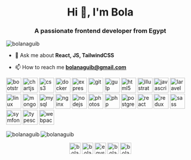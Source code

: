 <h1 align="center">Hi 👋, I'm Bola</h1>
<h3 align="center">A passionate frontend developer from Egypt</h3>

<p align="left"> <img src="https://komarev.com/ghpvc/?username=bolanaguib" alt="bolanaguib" /> </p>

- 💬 Ask me about **React, JS, TailwindCSS**

- 📫 How to reach me **bolanaguib@gmail.com**

<p align="left"><img src="https://devicons.github.io/devicon/devicon.git/icons/bootstrap/bootstrap-plain.svg" alt="bootstrap" width="40" height="40"/> <img src="https://www.chartjs.org/media/logo-title.svg" alt="chartjs" width="40" height="40"/> <img src="https://devicons.github.io/devicon/devicon.git/icons/css3/css3-original-wordmark.svg" alt="css3" width="40" height="40"/> <img src="https://devicons.github.io/devicon/devicon.git/icons/docker/docker-original-wordmark.svg" alt="docker" width="40" height="40"/> <img src="https://devicons.github.io/devicon/devicon.git/icons/express/express-original-wordmark.svg" alt="express" width="40" height="40"/> <img src="https://www.vectorlogo.zone/logos/git-scm/git-scm-icon.svg" alt="git" width="40" height="40"/> <img src="https://devicons.github.io/devicon/devicon.git/icons/gulp/gulp-plain.svg" alt="gulp" width="40" height="40"/> <img src="https://devicons.github.io/devicon/devicon.git/icons/html5/html5-original-wordmark.svg" alt="html5" width="40" height="40"/> <img src="https://www.vectorlogo.zone/logos/adobe_illustrator/adobe_illustrator-icon.svg" alt="illustrator" width="40" height="40"/> <img src="https://devicons.github.io/devicon/devicon.git/icons/javascript/javascript-original.svg" alt="javascript" width="40" height="40"/> <img src="https://devicons.github.io/devicon/devicon.git/icons/laravel/laravel-plain-wordmark.svg" alt="laravel" width="40" height="40"/> <img src="https://devicons.github.io/devicon/devicon.git/icons/linux/linux-original.svg" alt="linux" width="40" height="40"/> <img src="https://devicons.github.io/devicon/devicon.git/icons/mongodb/mongodb-original-wordmark.svg" alt="mongodb" width="40" height="40"/> <img src="https://devicons.github.io/devicon/devicon.git/icons/mysql/mysql-original-wordmark.svg" alt="mysql" width="40" height="40"/> <img src="https://devicons.github.io/devicon/devicon.git/icons/nginx/nginx-original.svg" alt="nginx" width="40" height="40"/> <img src="https://devicons.github.io/devicon/devicon.git/icons/nodejs/nodejs-original-wordmark.svg" alt="nodejs" width="40" height="40"/> <img src="https://devicons.github.io/devicon/devicon.git/icons/photoshop/photoshop-plain.svg" alt="photoshop" width="40" height="40"/> <img src="https://devicons.github.io/devicon/devicon.git/icons/php/php-original.svg" alt="php" width="40" height="40"/> <img src="https://devicons.github.io/devicon/devicon.git/icons/postgresql/postgresql-original-wordmark.svg" alt="postgresql" width="40" height="40"/> <img src="https://devicons.github.io/devicon/devicon.git/icons/react/react-original-wordmark.svg" alt="react" width="40" height="40"/> <img src="https://devicons.github.io/devicon/devicon.git/icons/redux/redux-original.svg" alt="redux" width="40" height="40"/> <img src="https://devicons.github.io/devicon/devicon.git/icons/sass/sass-original.svg" alt="sass" width="40" height="40"/> <img src="https://symfony.com/logos/symfony_black_03.svg" alt="symfony" width="40" height="40"/> <img src="https://devicons.github.io/devicon/devicon.git/icons/typescript/typescript-original.svg" alt="typescript" width="40" height="40"/> <img src="https://devicons.github.io/devicon/devicon.git/icons/webpack/webpack-original.svg" alt="webpack" width="40" height="40"/></p><img align="left" src="https://github-readme-stats.vercel.app/api/top-langs/?username=bolanaguib&layout=compact&hide=html" alt="bolanaguib" />

<img align="center" src="https://github-readme-stats.vercel.app/api?username=bolanaguib&show_icons=true" alt="bolanaguib" />

<p align="center">
<a href="https://twitter.com/bolanaguib" target="blank"><img align="center" src="https://cdn.jsdelivr.net/npm/simple-icons@3.0.1/icons/twitter.svg" alt="bolanaguib" height="30" width="30" /></a>
<a href="https://linkedin.com/in/bola-naguib" target="blank"><img align="center" src="https://cdn.jsdelivr.net/npm/simple-icons@3.0.1/icons/linkedin.svg" alt="bola-naguib" height="30" width="30" /></a>
<a href="https://fb.com/egysoldier" target="blank"><img align="center" src="https://cdn.jsdelivr.net/npm/simple-icons@3.0.1/icons/facebook.svg" alt="egysoldier" height="30" width="30" /></a>
<a href="https://instagram.com/bolanaguib" target="blank"><img align="center" src="https://cdn.jsdelivr.net/npm/simple-icons@3.0.1/icons/instagram.svg" alt="bolanaguib" height="30" width="30" /></a>
<a href="https://www.behance.net/bolanaguib1f24" target="blank"><img align="center" src="https://cdn.jsdelivr.net/npm/simple-icons@3.0.1/icons/behance.svg" alt="bolanaguib1f24" height="30" width="30" /></a>
</p>
